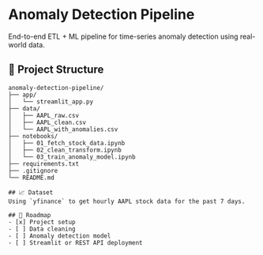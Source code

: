 # Anomaly Detection Pipeline

End-to-end ETL + ML pipeline for time-series anomaly detection using real-world data.

## 🔧 Project Structure
```text
anomaly-detection-pipeline/
├── app/
│   └── streamlit_app.py
├── data/
│   ├── AAPL_raw.csv
│   ├── AAPL_clean.csv
│   └── AAPL_with_anomalies.csv
├── notebooks/
│   ├── 01_fetch_stock_data.ipynb
│   ├── 02_clean_transform.ipynb
│   └── 03_train_anomaly_model.ipynb
├── requirements.txt
├── .gitignore
└── README.md

## 📈 Dataset
Using `yfinance` to get hourly AAPL stock data for the past 7 days.

## 🚀 Roadmap
- [x] Project setup
- [ ] Data cleaning
- [ ] Anomaly detection model
- [ ] Streamlit or REST API deployment
